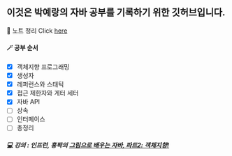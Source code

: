 ## 이것은 박예랑의 자바 공부를 기록하기 위한 깃허브입니다.

📝 노트 정리 Click [here](https://www.notion.so/Java-5fb11843273d411dbe5fde933d46de43)

#### 🪄 공부 순서
 - [x] 객체지향 프로그래밍
 - [x] 생성자
 - [x] 레퍼런스와 스태틱
 - [x] 접근 제한자와 게터 세터
 - [x] 자바 API
 - [ ] 상속
 - [ ] 인터페이스
 - [ ] 총정리

##### 💻 강의 : 인프런, 홍팍의 [그림으로 배우는 자바, 파트2: 객체지향!](https://www.inflearn.com/course/그림으로-배우는-자바-객체지향/dashboard)
